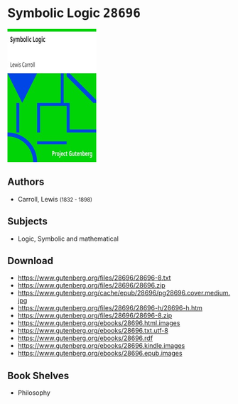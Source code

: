 # Symbolic Logic <kbd>28696</kbd>

![](./cover.medium.jpg "")

## Authors


 - Carroll, Lewis <small>(1832 - 1898)</small>

## Subjects


 - Logic, Symbolic and mathematical

## Download


 - https://www.gutenberg.org/files/28696/28696-8.txt
 - https://www.gutenberg.org/files/28696/28696.zip
 - https://www.gutenberg.org/cache/epub/28696/pg28696.cover.medium.jpg
 - https://www.gutenberg.org/files/28696/28696-h/28696-h.htm
 - https://www.gutenberg.org/files/28696/28696-8.zip
 - https://www.gutenberg.org/ebooks/28696.html.images
 - https://www.gutenberg.org/ebooks/28696.txt.utf-8
 - https://www.gutenberg.org/ebooks/28696.rdf
 - https://www.gutenberg.org/ebooks/28696.kindle.images
 - https://www.gutenberg.org/ebooks/28696.epub.images

## Book Shelves


 - Philosophy
